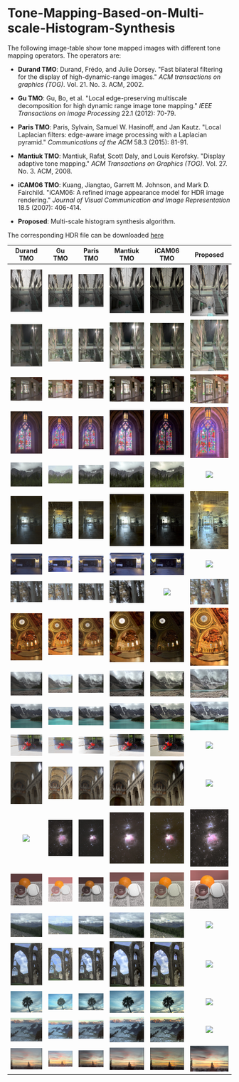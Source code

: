 # Tone-Mapping-Based-on-Multi-scale-Histogram-Synthesis

The following image-table show tone mapped images with different tone mapping operators. The operators are: 

- **Durand TMO**: Durand, Frédo, and Julie Dorsey. "Fast bilateral filtering for the display of high-dynamic-range images." *ACM transactions on graphics (TOG)*. Vol. 21. No. 3. ACM, 2002.

- **Gu TMO**:   Gu, Bo, et al. "Local edge-preserving multiscale decomposition for high dynamic range image tone mapping." *IEEE Transactions on image Processing* 22.1 (2012): 70-79.

- **Paris TMO**: Paris, Sylvain, Samuel W. Hasinoff, and Jan Kautz. "Local Laplacian filters: edge-aware image processing with a Laplacian pyramid." *Communications of the ACM* 58.3 (2015): 81-91.

- **Mantiuk TMO**: Mantiuk, Rafał, Scott Daly, and Louis Kerofsky. "Display adaptive tone mapping." *ACM Transactions on Graphics (TOG)*. Vol. 27. No. 3. ACM, 2008.

- **iCAM06 TMO**: Kuang, Jiangtao, Garrett M. Johnson, and Mark D. Fairchild. "iCAM06: A refined image appearance model for HDR image rendering." *Journal of Visual Communication and Image Representation* 18.5 (2007): 406-414.

- **Proposed**: Multi-scale histogram synthesis algorithm.

  

The corresponding HDR file can be downloaded [here](./HDR_files)



|                         Durand TMO                         |                       Gu TMO                       |                        Paris TMO                         |                       Mantiuk TMO                       |                 iCAM06 TMO                 |                 Proposed                 |
| :--------------------------------------------------------: | :------------------------------------------------: | :------------------------------------------------------: | :-----------------------------------------------------: | :----------------------------------------: | :--------------------------------------: |
| ![Durand](./images/AtriumMorning/AtriumMorning_durand.jpg) | ![Gu](./images/AtriumMorning/AtriumMorning_Gu.jpg) | ![Paris](./images/AtriumMorning/AtriumMorning_paris.jpg) | ![](./images/AtriumMorning/AtriumMorning_mantiuk08.jpg) |   ![](./images/AtriumMorning/icam06.jpg)   | ![Ours](./images/AtriumMorning/Ours.png) |
|            ![](./images/AtriumNight/durand.jpg)            |          ![](./images/AtriumNight/gu.jpg)          |           ![](./images/AtriumNight/paris.jpg)            |          ![](./images/AtriumNight/mantiuk.jpg)          |    ![](./images/AtriumNight/icam06.jpg)    |    ![](./images/AtriumNight/ours.png)    |
|              ![](./images/belgium/durand.jpg)              |            ![](./images/belgium/Gu.jpg)            |             ![](./images/belgium/paris.jpg)              |            ![](./images/belgium/mantiuk.jpg)            |      ![](./images/belgium/icam06.jpg)      |      ![](./images/belgium/ours.png)      |
|             ![](./images/cathedral/durand.jpg)             |           ![](./images/cathedral/gu.jpg)           |            ![](./images/cathedral/paris.jpg)             |           ![](./images/cathedral/mantiuk.jpg)           |     ![](./images/cathedral/icam06.jpg)     |     ![](./images/cathedral/ours.png)     |
|             ![](./images/crowfoot/durand.jpg)              |           ![](./images/crowfoot/gu.jpg)            |             ![](./images/crowfoot/paris.jpg)             |           ![](./images/crowfoot/mantiuk.jpg)            |     ![](./images/crowfoot/icam06.jpg)      |     ![](./images/crowfoot/ours.png)      |
|           ![](./images/designCenter/durand.jpg)            |         ![](./images/designCenter/gu.jpg)          |           ![](./images/designCenter/paris.jpg)           |         ![](./images/designCenter/mantiuk.jpg)          |   ![](./images/designCenter/icam06.jpg)    |   ![](./images/designCenter/ours.png)    |
|              ![](./images/garage/durand.jpg)               |            ![](./images/garage/gu.jpg)             |              ![](./images/garage/paris.jpg)              |            ![](./images/garage/mantiuk.jpg)             |      ![](./images/garage/icam06.jpg)       |      ![](./images/garage/ours.png)       |
|              ![](./images/groveD/durand.jpg)               |            ![](./images/groveD/gu.jpg)             |              ![](./images/groveD/paris.jpg)              |            ![](./images/groveD/mantiuk.jpg)             |      ![](./images/groveD./icam06.jpg)      |      ![](./images/groveD/ours.png)       |
|             ![](./images/memorial/durand.jpg)              |           ![](./images/memorial/gu.jpg)            |             ![](./images/memorial/paris.jpg)             |           ![](./images/memorial/mantiuk.jpg)            |     ![](./images/memorial/icam06.jpg)      |     ![](./images/memorial/ours.png)      |
|              ![](images/Moraine1/durand.jpg)               |            ![](images/Moraine1/gu.jpg)             |              ![](images/Moraine1/paris.jpg)              |            ![](images/Moraine1/mantiuk.jpg)             |      ![](images/Moraine1/icam06.jpg)       |      ![](images/Moraine1/ours.png)       |
|              ![](images/Moraine2/durand.jpg)               |            ![](images/Moraine2/gu.jpg)             |              ![](images/Moraine2/paris.jpg)              |            ![](images/Moraine2/mantiuk.jpg)             |      ![](images/Moraine2/icam06.jpg)       |      ![](images/Moraine2/ours.png)       |
|               ![](./images/moto/durand.jpg)                |             ![](./images/moto/gu.jpg)              |               ![](./images/moto/paris.jpg)               |             ![](./images/moto/mantiuk.jpg)              |       ![](./images/moto/icam06.jpg)        |       ![](./images/moto/ours.png)        |
|         ![](./images/nancy_cathedral_2/durand.jpg)         |       ![](./images/nancy_cathedral_2/gu.jpg)       |        ![](./images/nancy_cathedral_2/paris.jpg)         |       ![](./images/nancy_cathedral_2/mantiuk.jpg)       | ![](./images/nancy_cathedral_2/icam06.jpg) | ![](./images/nancy_cathedral_2/ours.png) |
|               ![](./images/orion/durand.jpg)               |             ![](./images/orion/gu.jpg)             |              ![](./images/orion/paris.jpg)               |             ![](./images/orion/mantiuk.jpg)             |       ![](./images/orion/icam06.jpg)       |       ![](./images/orion/ours.png)       |
|              ![](./images/rend01/durand.jpg)               |            ![](./images/rend01/gu.jpg)             |              ![](./images/rend01/paris.jpg)              |            ![](./images/rend01/mantiuk.jpg)             |      ![](./images/rend01/icam06.jpg)       |      ![](./images/rend01/ours.png)       |
|             ![](./images/Rockies3b/durand.jpg)             |           ![](./images/Rockies3b/gu.jpg)           |            ![](./images/Rockies3b/paris.jpg)             |           ![](./images/Rockies3b/mantiuk.jpg)           |     ![](./images/Rockies3b/icam06.jpg)     |     ![](./images/Rockies3b/ours.png)     |
|             ![](./images/tinterna/durand.jpg)              |           ![](./images/tinterna/gu.jpg)            |             ![](./images/tinterna/paris.jpg)             |           ![](./images/tinterna/mantiuk.jpg)            |     ![](./images/tinterna/icam06.jpg)      |     ![](./images/tinterna/ours.png)      |
|                ![](./images/tmN/durand.jpg)                |              ![](./images/tmN/gu.jpg)              |               ![](./images/tmN/paris.jpg)                |              ![](./images/tmN/mantiuk.jpg)              |        ![](./images/tmN/icam06.jpg)        |        ![](./images/tmN/ours.png)        |
|            ![](./images/Vernicular/durand.jpg)             |          ![](./images/Vernicular/gu.jpg)           |            ![](./images/Vernicular/paris.jpg)            |          ![](./images/Vernicular/mantiuk.jpg)           |    ![](./images/Vernicular/icam06.jpg)     |    ![](./images/Vernicular/ours.png)     |
|            ![](./images/vinesunset/durand.jpg)             |          ![](./images/vinesunset/gu.jpg)           |            ![](./images/vinesunset/paris.jpg)            |          ![](./images/vinesunset/mantiuk.jpg)           |    ![](./images/vinesunset/icam06.jpg)     |    ![](./images/vinesunset/ours.png)     |
